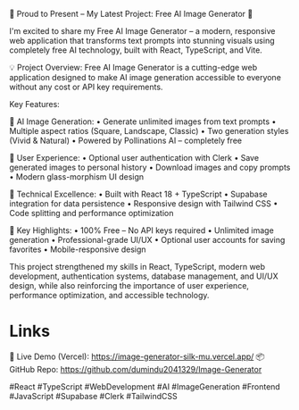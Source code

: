 🚀 Proud to Present – My Latest Project: Free AI Image Generator 🎨

I'm excited to share my Free AI Image Generator – a modern, responsive web application that transforms text prompts into stunning visuals using completely free AI technology, built with React, TypeScript, and Vite.

💡 Project Overview:
Free AI Image Generator is a cutting-edge web application designed to make AI image generation accessible to everyone without any cost or API key requirements.

Key Features:

🎨 AI Image Generation:
• Generate unlimited images from text prompts
• Multiple aspect ratios (Square, Landscape, Classic)
• Two generation styles (Vivid & Natural)
• Powered by Pollinations AI – completely free

👤 User Experience:
• Optional user authentication with Clerk
• Save generated images to personal history
• Download images and copy prompts
• Modern glass-morphism UI design

🔧 Technical Excellence:
• Built with React 18 + TypeScript
• Supabase integration for data persistence
• Responsive design with Tailwind CSS
• Code splitting and performance optimization

🌟 Key Highlights:
• 100% Free – No API keys required
• Unlimited image generation
• Professional-grade UI/UX
• Optional user accounts for saving favorites
• Mobile-responsive design

This project strengthened my skills in React, TypeScript, modern web development, authentication systems, database management, and UI/UX design, while also reinforcing the importance of user experience, performance optimization, and accessible technology.

# Links
🔗 Live Demo (Vercel): https://image-generator-silk-mu.vercel.app/
📦 GitHub Repo: https://github.com/dumindu2041329/Image-Generator

#React #TypeScript #WebDevelopment #AI #ImageGeneration #Frontend #JavaScript #Supabase #Clerk #TailwindCSS
